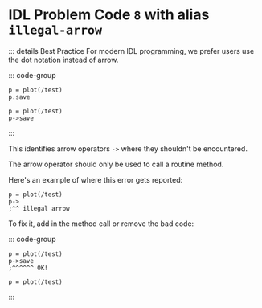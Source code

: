 # IDL Problem Code `8` with alias `illegal-arrow`

<!--@include: ./severity/execution_error.md-->

::: details Best Practice
For modern IDL programming, we prefer users use the dot notation instead of arrow.

::: code-group

```idl{2} [Dot (preferred)]
p = plot(/test)
p.save
```

```idl{2} [Arrow (not-preferred)]
p = plot(/test)
p->save
```

:::

This identifies arrow operators `->` where they shouldn't be encountered.

The arrow operator should only be used to call a routine method.

Here's an example of where this error gets reported:

```idl
p = plot(/test)
p->
;^^ illegal arrow
```

To fix it, add in the method call or remove the bad code:

::: code-group

```idl{2,3} [Fix: Add method]
p = plot(/test)
p->save
;^^^^^^ OK!
```

```idl{2,3} [Fix: Remove code]
p = plot(/test)
```

:::
